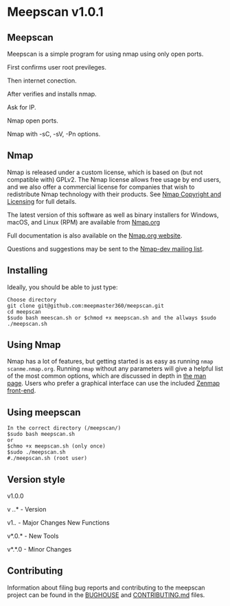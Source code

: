 
Meepscan
                                            v1.0.1
====


Meepscan
----------
Meepscan is a simple program for using nmap using only open ports.

First confirms user root previleges.

Then internet conection.

After verifies and installs nmap.

Ask for IP.

Nmap open ports.

Nmap with -sC, -sV, -Pn options.


Nmap
----------
Nmap is released under a custom license, which is based on (but not compatible
with) GPLv2. The Nmap license allows free usage by end users, and we also offer
a commercial license for companies that wish to redistribute Nmap technology
with their products. See [Nmap Copyright and Licensing](https://nmap.org/book/man-legal.html)
for full details.

The latest version of this software as well as binary installers for Windows,
macOS, and Linux (RPM) are available from
[Nmap.org](https://nmap.org/download.html)

Full documentation is also available
on the [Nmap.org website](https://nmap.org/docs.html).

Questions and suggestions may be sent to the
[Nmap-dev mailing list](https://nmap.org/mailman/listinfo/dev).


Installing
----------
Ideally, you should be able to just type:

    Choose directory
    git clone git@github.com:meepmaster360/meepscan.git
    cd meepscan
    $sudo bash meescan.sh or $chmod +x meepscan.sh and the allways $sudo ./meepscan.sh


Using Nmap
----------
Nmap has a lot of features, but getting started is as easy as running `nmap
scanme.nmap.org`. Running `nmap` without any parameters will give a helpful
list of the most common options, which are discussed in depth in [the man
page](https://nmap.org/book/man.html). Users who prefer a graphical interface
can use the included [Zenmap front-end](https://nmap.org/zenmap/).


Using meepscan
----------

    In the correct directory (/meepscan/)
    $sudo bash meepscan.sh
    or
    $chmo +x meepscan.sh (only once)
    $sudo ./meepscan.sh
    #./meepscan.sh (root user)

Version style
----------
v1.0.0

v *.*.* - Version

v1.*.* - Major Changes New Functions

v*.0.* - New Tools

v*.*.0 - Minor Changes

Contributing
------------
Information about filing bug reports and contributing to the meepscan project can
be found in the [BUGHOUSE](BUGHOUSE) and [CONTRIBUTING.md](CONTRIBUTING.md)
files.
